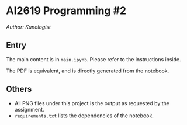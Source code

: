 # AI2619 Programming #2

*Author: Kunologist*

## Entry

The main content is in `main.ipynb`. Please refer to the instructions inside.

The PDF is equivalent, and is directly generated from the notebook.

## Others

- All PNG files under this project is the output as requested by the assignment.
- `requirements.txt` lists the dependencies of the notebook.
